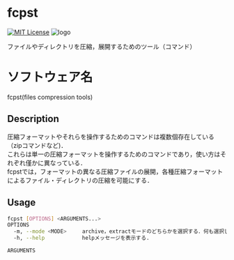 # fcpst
[![MIT License](https://img.shields.io/badge/License-MIT-green)](https://github.com/clownUR/fcpst/blob/main/LICENSE) 
![logo](img/envelope.jpeg)

ファイルやディレクトリを圧縮，展開するためのツール（コマンド）

# ソフトウェア名
fcpst(files compression tools)

## Description
圧縮フォーマットやそれらを操作するためのコマンドは複数個存在している（zipコマンドなど)．  
これらは単一の圧縮フォーマットを操作するためのコマンドであり，使い方はそれぞれ僅かに異なっている．  
fcpstでは，フォーマットの異なる圧縮ファイルの展開，各種圧縮フォーマットによるファイル・ディレクトリの圧縮を可能にする．     

## Usage
```sh
fcpst [OPTIONS] <ARGUMENTS...>
OPTIONS
  -m, --mode <MODE>     archive，extractモードのどちらかを選択する．何も選択しなければdefaultモードで実行される．    
  -h, --help            helpメッセージを表示する.

ARGUMENTS  

```

